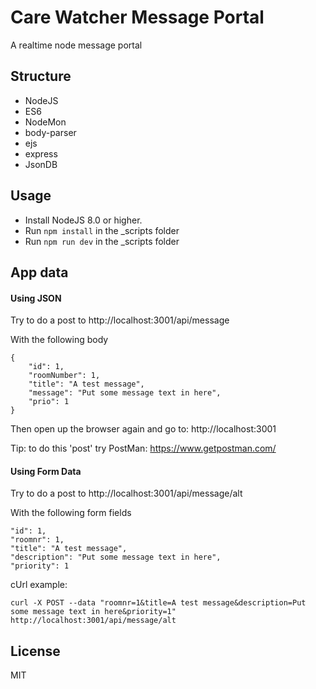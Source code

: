# Care Watcher Message Portal

A realtime node message portal

## Structure
- NodeJS
- ES6
- NodeMon
- body-parser
- ejs
- express
- JsonDB

## Usage
- Install NodeJS 8.0 or higher.
- Run `npm install` in the _scripts folder
- Run `npm run dev` in the _scripts folder

## App data
#### Using JSON
Try to do a post to http://localhost:3001/api/message

With the following body 
```
{
    "id": 1,
    "roomNumber": 1,
    "title": "A test message",
    "message": "Put some message text in here",
    "prio": 1
}
```

Then open up the browser again and go to: http://localhost:3001

Tip: to do this 'post' try PostMan: https://www.getpostman.com/

#### Using Form Data
Try to do a post to http://localhost:3001/api/message/alt

With the following form fields
```
"id": 1,
"roomnr": 1,
"title": "A test message",
"description": "Put some message text in here",
"priority": 1
```

cUrl example:
```
curl -X POST --data "roomnr=1&title=A test message&description=Put some message text in here&priority=1" http://localhost:3001/api/message/alt
```

## License

MIT
